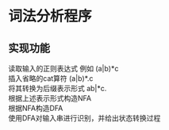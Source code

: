 # 词法分析程序
## 实现功能
读取输入的正则表达式 例如 (a|b)\*c  
插入省略的cat算符 (a|b)\*.c  
将其转换为后缀表示形式 ab|*c.  
根据上述表示形式构造NFA  
根据NFA构造DFA  
使用DFA对输入串进行识别，并给出状态转换过程
